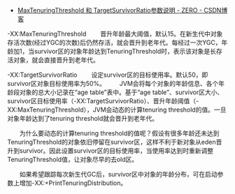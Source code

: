 


* [MaxTenuringThreshold 和 TargetSurvivorRatio参数说明 - ZERO - CSDN博客 ](http://blog.csdn.net/zero__007/article/details/52797684)

-XX:MaxTenuringThreshold 
  晋升年龄最大阈值，默认15。在新生代中对象存活次数(经过YGC的次数)后仍然存活，就会晋升到老年代。每经过一次YGC，年龄加1，当survivor区的对象年龄达到TenuringThreshold时，表示该对象是长存活对象，就会直接晋升到老年代。

-XX:TargetSurvivorRatio 
  设定survivor区的目标使用率。默认50，即survivor区对象目标使用率为50%。
  JVM会将每个对象的年龄信息、各个年龄段对象的总大小记录在“age table”表中。基于“age table”、survivor区大小、survivor区目标使用率（-XX:TargetSurvivorRatio）、晋升年龄阈值（-XX:MaxTenuringThreshold），JVM会动态的计算tenuring threshold的值。一旦对象年龄达到了tenuring threshold就会晋升到老年代。

  为什么要动态的计算tenuring threshold的值呢？假设有很多年龄还未达到TenuringThreshold的对象依旧停留在survivor区，这样不利于新对象从eden晋升到survivor。因此设置survivor区的目标使用率，当使用率达到时重新调整TenuringThreshold值，让对象尽早的去old区。

  如果希望跟踪每次新生代GC后，survivor区中对象的年龄分布，可在启动参数上增加-XX:+PrintTenuringDistribution。